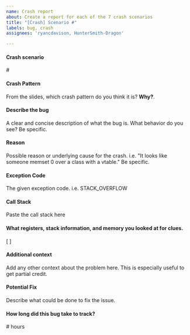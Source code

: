 ```yaml
---
name: Crash report
about: Create a report for each of the 7 crash scenarios
title: "[Crash] Scenario #"
labels: bug, crash
assignees: 'ryancdavison, HunterSmith-Dragon'

---
```


#### Crash scenario
\# <!-- replace this text -->

#### Crash Pattern
From the slides, which crash pattern do you think it is? **Why?**. <!-- replace this text -->

#### Describe the bug
A clear and concise description of what the bug is. What behavior do you see? Be specific.   <!-- replace this text -->

#### Reason
Possible reason or underlying cause for the crash. i.e. "It looks like someone memset 0 over a class with a vtable." Be specific.   <!-- replace this text -->

#### Exception Code
The given exception code. i.e. STACK_OVERFLOW   <!-- replace this text -->

#### Call Stack
Paste the call stack here   <!-- replace this text -->

#### What registers, stack information, and memory you looked at for clues.
[  ]   <!-- replace this text -->

#### Additional context
Add any other context about the problem here. This is especially useful to get partial credit.   <!-- replace this text -->

#### Potential Fix
Describe what could be done to fix the issue.   <!-- replace this text -->

#### How long did this bug take to track?
\# hours  <!-- replace this text -->

